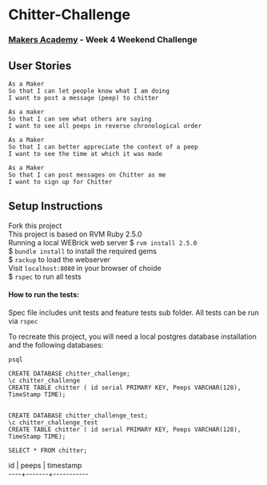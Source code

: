 # Chitter-Challenge

### [Makers Academy](https://www.makersacademy.com) - Week 4 Weekend Challenge

## User Stories
```
As a Maker
So that I can let people know what I am doing  
I want to post a message (peep) to chitter

As a maker
So that I can see what others are saying  
I want to see all peeps in reverse chronological order

As a Maker
So that I can better appreciate the context of a peep
I want to see the time at which it was made

As a Maker
So that I can post messages on Chitter as me
I want to sign up for Chitter
```


## Setup Instructions

Fork this project</br>
This project is based on RVM Ruby 2.5.0</br>
Running a local WEBrick web server
$ ``` rvm install 2.5.0 ```</br>
$ ``` bundle install ``` to install the required gems</br>
$ ``` rackup ``` to load the webserver</br>
Visit ``` localhost:8080 ``` in your browser of choide</br>
$ ``` rspec ``` to run all tests


#### How to run the tests:
Spec file includes unit tests and feature tests sub folder. All tests can be run via ```rspec```


To recreate this project, you will need a local postgres database installation and the following databases:

``` 
psql

CREATE DATABASE chitter_challenge;
\c chitter_challenge
CREATE TABLE chitter ( id serial PRIMARY KEY, Peeps VARCHAR(128), TimeStamp TIME);


CREATE DATABASE chitter_challenge_test;
\c chitter_challenge_test
CREATE TABLE chitter ( id serial PRIMARY KEY, Peeps VARCHAR(128), TimeStamp TIME);
```

```SELECT * FROM chitter;```

 id | peeps | timestamp</br>
----+-------+-----------